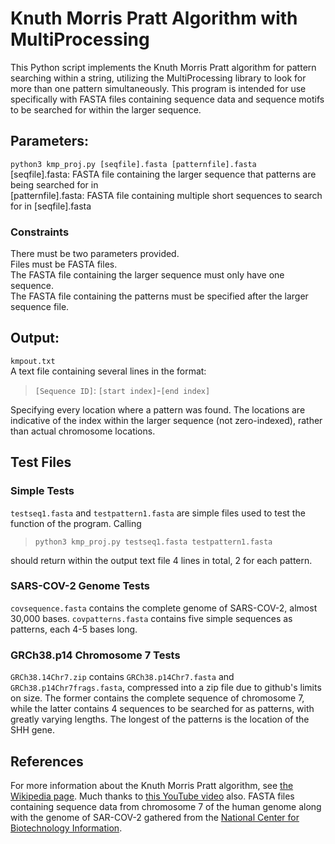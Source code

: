 # Knuth Morris Pratt Algorithm with MultiProcessing

This Python script implements the Knuth Morris Pratt algorithm for pattern searching within a string, utilizing the MultiProcessing library to look for more than one pattern simultaneously.
This program is intended for use specifically with FASTA files containing sequence data and sequence motifs to be searched for within the larger sequence.

## Parameters:

`python3 kmp_proj.py [seqfile].fasta [patternfile].fasta`  
[seqfile].fasta: FASTA file containing the larger sequence that patterns are being searched for in   
[patternfile].fasta: FASTA file containing multiple short sequences to search for in [seqfile].fasta  

### Constraints  
There must be two parameters provided.  
Files must be FASTA files.  
The FASTA file containing the larger sequence must only have one sequence.  
The FASTA file containing the patterns must be specified after the larger sequence file.  

## Output:  
`kmpout.txt`  
A text file containing several lines in the format:  
> `[Sequence ID]`: `[start index]`-`[end index]`

Specifying every location where a pattern was found. The locations are indicative of the index within the larger sequence (not zero-indexed), rather than actual chromosome locations. 

## Test Files  
### Simple Tests
`testseq1.fasta` and `testpattern1.fasta` are simple files used to test the function of the program. Calling  
> `python3 kmp_proj.py testseq1.fasta testpattern1.fasta`

should return within the output text file 4 lines in total, 2 for each pattern.  
### SARS-COV-2 Genome Tests
`covsequence.fasta` contains the complete genome of SARS-COV-2, almost 30,000 bases. `covpatterns.fasta` contains five simple sequences as patterns, each 4-5 bases long.  
### GRCh38.p14 Chromosome 7 Tests  
`GRCh38.14Chr7.zip` contains `GRCh38.p14Chr7.fasta` and `GRCh38.p14Chr7frags.fasta`, compressed into a zip file due to github's limits on size. The former contains the complete sequence of chromosome 7, while the latter contains 4 sequences to be searched for as patterns, with greatly varying lengths. The longest of the patterns is the location of the SHH gene.  

## References  
For more information about the Knuth Morris Pratt algorithm, see [the Wikipedia page](https://en.wikipedia.org/wiki/Knuth%E2%80%93Morris%E2%80%93Pratt_algorithm#). Much thanks to [this YouTube video](https://www.youtube.com/watch?v=V5-7GzOfADQ) also. FASTA files containing sequence data from chromosome 7 of the human genome along with the genome of SAR-COV-2 gathered from the [National Center for Biotechnology Information](https://www.ncbi.nlm.nih.gov/).
